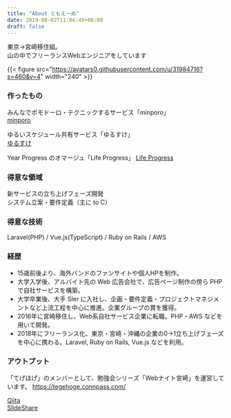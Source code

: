 ```yaml
---
title: "About ともえーぬ"
date: 2019-08-02T11:04:49+08:00
draft: false
---
```


東京→宮崎移住組。  
山の中でフリーランスWebエンジニアをしています

{{< figure src="https://avatars0.githubusercontent.com/u/31984716?s=460&v=4" width="240" >}}

### 作ったもの

みんなでポモドーロ・テクニックするサービス「minporo」  
[minporo](https://minporo.com)

ゆるいスケジュール共有サービス「ゆるすけ」  
[ゆるすけ](https://yurusuke.com)

Year Progress のオマージュ「Life Progress」
[Life Progress](https://life-pg.web.app/)

### 得意な領域

新サービスの立ち上げフェーズ開発  
システム立案・要件定義（主に to C）

### 得意な技術

Laravel(PHP) / Vue.js(TypeScript) / Ruby on Rails / AWS 

### 経歴

- 15歳前後より、海外バンドのファンサイトや個人HPを制作。
- 大学入学後、アルバイト先の Web 広告会社で、広告ページ制作の傍ら PHP で自社サービスを構築。
- 大学卒業後、大手 SIer に入社し、企画・要件定義・プロジェクトマネジメントなど上流工程を中心に推進。企業グループの賞を獲得。
- 2016年に宮崎移住し、Web系自社サービス企業に転職。PHP・AWS などを用いて開発。
- 2018年にフリーランス化、東京・宮崎・沖縄の企業の0→1立ち上げフェーズを中心に携わる。Laravel, Ruby on Rails, Vue.js などを利用。

### アウトプット

「てげほげ」のメンバーとして、勉強会シリーズ「Webナイト宮崎」を運営しています。
https://tegehoge.connpass.com/

[Qiita](https://qiita.com/tomoeine)  
[SlideShare](https://www.slideshare.net/TomoeTeshima/presentations)